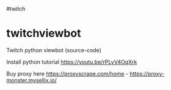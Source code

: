 #twitch
# twitchviewbot
Twitch python viewbot (source-code)


Install python tutorial https://youtu.be/rPLyV4OqXrk

Buy proxy here https://proxyscrape.com/home - https://proxy-monster.mysellix.io/
